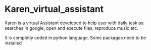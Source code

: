 # Karen_virtual_assistant
Karen is a virtual Assistant developed to help user with daily task as: searches in google, open and execute files, reproduce music etc.

It is completly coded in python language.
Some packages need to be installed
